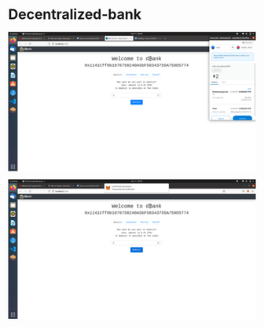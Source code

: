 # Decentralized-bank
![output1](https://github.com/kuluruvineeth/Decentralized-bank/blob/master/screenshots/dbank1.png)

![output2](https://github.com/kuluruvineeth/Decentralized-bank/blob/master/screenshots/dbank2.png)
